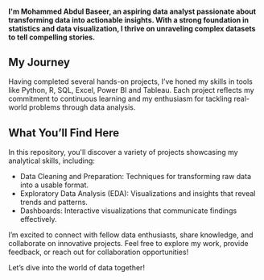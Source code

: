 #### I'm Mohammed Abdul Baseer, an aspiring data analyst passionate about transforming data into actionable insights. With a strong foundation in statistics and data visualization, I thrive on unraveling complex datasets to tell compelling stories.

## My Journey
Having completed several hands-on projects, I’ve honed my skills in tools like Python, R, SQL, Excel, Power BI and Tableau. Each project reflects my commitment to continuous learning and my enthusiasm for tackling real-world problems through data analysis.

## What You’ll Find Here
In this repository, you'll discover a variety of projects showcasing my analytical skills, including:
* Data Cleaning and Preparation: Techniques for transforming raw data into a usable format.
* Exploratory Data Analysis (EDA): Visualizations and insights that reveal trends and patterns.
* Dashboards: Interactive visualizations that communicate findings effectively.

I’m excited to connect with fellow data enthusiasts, share knowledge, and collaborate on innovative projects. Feel free to explore my work, provide feedback, or reach out for collaboration opportunities!

Let’s dive into the world of data together!


<!---
m-a-b-1/m-a-b-1 is a ✨ special ✨ repository because its `README.md` (this file) appears on your GitHub profile.
You can click the Preview link to take a look at your changes.
--->

